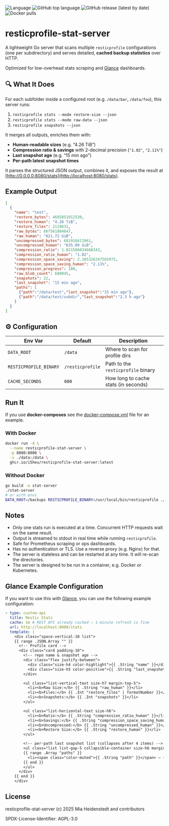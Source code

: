 ![Language](https://img.shields.io/github/languages/count/i5heu/resticprofile-stat-server)
![GitHub top language](https://img.shields.io/github/languages/top/i5heu/resticprofile-stat-server)
![GitHub release (latest by date)](https://img.shields.io/github/v/release/i5heu/resticprofile-stat-server)
![Docker pulls](https://img.shields.io/docker/pulls/i5heu/resticprofile-stat-server)


# resticprofile-stat-server

A lightweight Go server that scans multiple `resticprofile` configurations (one per subdirectory) and serves detailed, **cached backup statistics** over HTTP.

Optimized for low-overhead stats scraping and [Glance](https://github.com/glanceapp/glance) dashboards.

## 🔍 What It Does

For each subfolder inside a configured root (e.g. `/data/bar`, `/data/foo`), this server runs:

1. `resticprofile stats --mode restore-size --json`
2. `resticprofile stats --mode raw-data --json`
3. `resticprofile snapshots --json`

It merges all outputs, enriches them with:

* **Human-readable sizes** (e.g. “4.26 TiB”)
* **Compression ratio & savings** with 2-decimal precision (`"1.02"`, `"2.11%"`)
* **Last snapshot age** (e.g. “15 min ago”)
* **Per-path latest snapshot times**

It parses the structured JSON output, combines it, and exposes the result at [http://0.0.0.0:8080/stats](http://localhost:8080/stats).

## Example Output

```json
[
  {
    "name": "test",
    "restore_bytes": 4685851012530,
    "restore_human": "4.26 TiB",
    "restore_files": 2119631,
    "raw_bytes": 667561804647,
    "raw_human": "621.72 GiB",
    "uncompressed_bytes": 681918411961,
    "uncompressed_human": "635.09 GiB",
    "compression_ratio": 1.021506034668343,
    "compression_ratio_human": "1.02",
    "compression_space_saving": 2.105326247565975,
    "compression_space_saving_human": "2.11%",
    "compression_progress": 100,
    "raw_blob_count": 680045,
    "snapshots": 22,
    "last_snapshot": "15 min ago",
    "paths": [
      {"path":"/data/test","last_snapshot":"15 min ago"},
      {"path":"/data/test/subdir","last_snapshot":"2.3 h ago"}
    ]
  }
]
```


## ⚙️ Configuration

| Env Var                | Default          | Description                          |
| ---------------------- | ---------------- | ------------------------------------ |
| `DATA_ROOT`            | `/data`          | Where to scan for profile dirs       |
| `RESTICPROFILE_BINARY` | `/resticprofile` | Path to the `resticprofile` binary   |
| `CACHE_SECONDS`        | `600`            | How long to cache stats (in seconds) |


## Run It

If you use **docker-composes** see the [docker-compose.yml](docker-compose.yml) file for an example.

### With Docker

```bash
docker run -d \
  --name resticprofile-stat-server \
  -p 8080:8080 \
  -v ./data:/data \
  ghcr.io/i5heu/resticprofile-stat-server:latest
```

### Without Docker
```bash
go build -o stat-server
./stat-server
# or with envs
DATA_ROOT=/backups RESTICPROFILE_BINARY=/usr/local/bin/resticprofile ./stat-server
```

## Notes

* Only one stats run is executed at a time. Concurrent HTTP requests wait on the same result.
* Output is streamed to stdout in real time while running `resticprofile`.
* Safe for Prometheus scraping or ops dashboards.
* Has no authentication or TLS. Use a reverse proxy (e.g. Nginx) for that.
* The server is stateless and can be restarted at any time. It will re-scan the directories.
* The server is designed to be run in a container, e.g. Docker or Kubernetes.

## Glance Example Configuration

If you want to use this with [Glance](https://github.com/glanceapp/glance), you can use the following example configuration:

```yaml
- type: custom-api
  title: Restic Stats
  cache: 1m # REST API already cached ⇒ 1‑minute refresh is fine
  url: http://localhost:8080/stats
  template: |
    <div class="space-vertical-10 list">
    {{ range .JSON.Array "" }}
      <!-- Profile card -->
      <div class="card padding-10">
        <!-- repo name & snapshot age -->
        <div class="flex justify-between">
          <div class="size-h4 color-highlight">{{ .String "name" }}</div>
          <div class="size-h5 color-positive">{{ .String "last_snapshot" }}</div>
        </div>

        <ul class="list-vertical-text size-h7 margin-top-5">
          <li><b>Raw Size:</b> {{ .String "raw_human" }}</li>
          <li><b>Files:</b> {{ .Int "restore_files" | formatNumber }}</li>
          <li><b>Snapshots:</b> {{ .Int "snapshots" }}</li>
        </ul>

        <ul class="list-horizontal-text size-h6">
          <li><b>Ratio:</b> {{ .String "compression_ratio_human" }}</li>
          <li><b>Savings:</b> {{ .String "compression_space_saving_human" }}</li>
          <li><b>Uncompressed:</b> {{ .String "uncompressed_human" }}</li>
          <li><b>Restore Size:</b> {{ .String "restore_human" }}</li>
        </ul>

        <!-- per‑path last snapshot list (collapses after 4 items) -->
        <ul class="list list-gap-5 collapsible-container size-h6 margin-top-5" data-collapse-after="4">
        {{ range .Array "paths" }}
          <li><span class="color-muted">{{ .String "path" }}</span> – {{ .String "last_snapshot" }}</li>
        {{ end }}
        </ul>
      </div>
    {{ end }}
    </div>
```

## License

resticprofile-stat-server (c) 2025 Mia Heidenstedt and contributors

SPDX-License-Identifier: AGPL-3.0